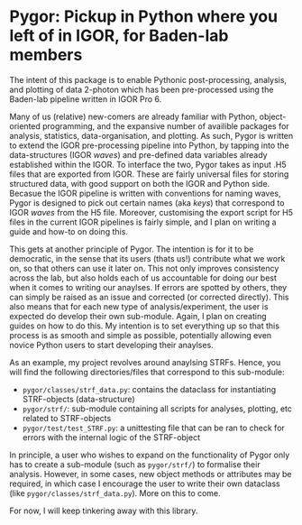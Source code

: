 # Pygor: Pickup in Python where you left of in IGOR, for Baden-lab members

The intent of this package is to enable Pythonic post-processing, analysis, and plotting of data 2-photon which has been pre-processed using the Baden-lab pipeline written in IGOR Pro 6. 

Many of us (relative) new-comers are already familiar with Python, object-oriented programming, and the expansive number of availible packages for analysis, statistics, data-organisation, and plotting. As such, Pygor is written to extend the IGOR pre-processing pipeline into Python, by tapping into the data-structures (IGOR *waves*) and pre-defined data variables already established within the IGOR. To interface the two, Pygor takes as input .H5 files that are exported from IGOR. These are fairly universal files for storing structured data, with good support on both the IGOR and Python side. Becasue the IGOR pipeline is written with conventions for naming waves, Pygor is designed to pick out certain names (aka *keys*) that correspond to IGOR *waves* from the H5 file. Moreover, customising the export script for H5 files in the current IGOR pipelines is fairly simple, and I plan on writing a guide and how-to on doing this. 

This gets at another principle of Pygor. The intention is for it to be democratic, in the sense that its users (thats us!) contribute what we work on, so that others can use it later on. This not only improves consistency across the lab, but also holds each of us accountable for doing our best when it comes to writing our anaylses. If errors are spotted by others, they can simply be raised as an issue and corrected (or corrected directly). This also means that for each new type of analysis/experiment, the user is expected do develop their own sub-module. Again, I plan on creating guides on how to do this. My intention is to set everything up so that this process is as smooth and simple as possible, potentially allowing even novice Python users to start developing their anaylses.

As an example, my project revolves around anaylsing STRFs. Hence, you will find the following directories/files that correspond to this sub-module:
- `pygor/classes/strf_data.py`: contains the dataclass for instantiating STRF-objects (data-structure)
- `pygor/strf/`: sub-module containing all scripts for analyses, plotting, etc related to STRF-objects
- `pygor/test/test_STRF.py`: a unittesting file that can be ran to check for errors with the internal logic of the STRF-object

In principle, a user who wishes to expand on the functionality of Pygor only has to create a sub-module (such as `pygor/strf/`) to formalise their analysis. However, in some cases, new object methods or attributes may be required, in which case I encourage the user to write their own dataclass (like `pygor/classes/strf_data.py`). More on this to come.

For now, I will keep tinkering away with this library.